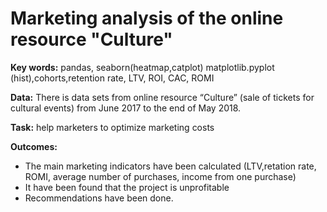 # Marketing analysis of the online resource "Culture"

**Key words:** pandas, seaborn(heatmap,catplot) matplotlib.pyplot (hist),cohorts,retention rate, LTV, ROI, CAC, ROMI 

**Data:**  There is data sets from online resource “Culture” (sale of tickets for cultural events) from June 2017 to the end of May 2018.

**Task:** help marketers to optimize marketing costs

**Outcomes:**
- The main marketing indicators have been calculated (LTV,retation rate, ROMI, average number of purchases, income from one purchase)
- It have been found that the project is unprofitable
- Recommendations have been done.